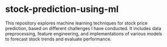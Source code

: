 # stock-prediction-using-ml
This repository explores machine learning techniques for stock price prediction, based on different challenges I have conducted. It includes data preprocessing, feature engineering, and implementations of various models to forecast stock trends and evaluate performance.

